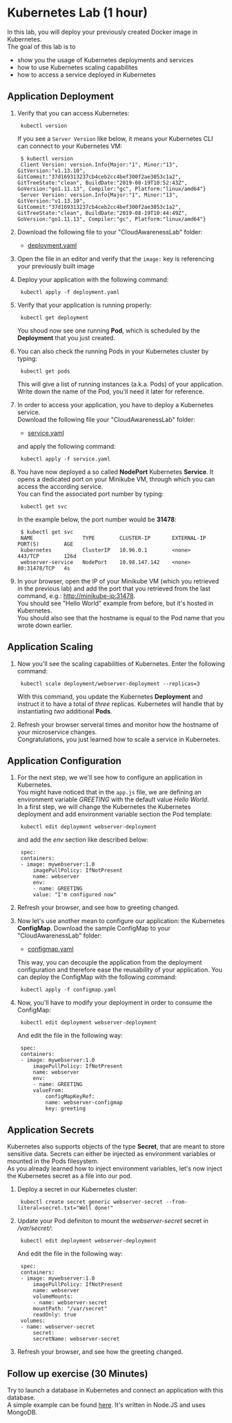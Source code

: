 # Kubernetes Lab (1 hour)

In this lab, you will deploy your previously created Docker image in Kubernetes.  
The goal of this lab is to

* show you the usage of Kubernetes deployments and services
* how to use Kubernetes scaling capabilites
* how to access a service deployed in Kubernetes

## Application Deployment

1. Verify that you can access Kubernetes:  

		kubectl version

	If you see a `Server Version` like below, it means your Kubernetes CLI can connect to your Kubernetes VM:

		$ kubectl version
		Client Version: version.Info{Major:"1", Minor:"13", GitVersion:"v1.13.10", GitCommit:"37d169313237cb4ceb2cc4bef300f2ae3053c1a2", GitTreeState:"clean", BuildDate:"2019-08-19T10:52:43Z", GoVersion:"go1.11.13", Compiler:"gc", Platform:"linux/amd64"}
		Server Version: version.Info{Major:"1", Minor:"13", GitVersion:"v1.13.10", GitCommit:"37d169313237cb4ceb2cc4bef300f2ae3053c1a2", GitTreeState:"clean", BuildDate:"2019-08-19T10:44:49Z", GoVersion:"go1.11.13", Compiler:"gc", Platform:"linux/amd64"}


1. Download the following file to your "CloudAwarenessLab" folder:  

    -  [deployment.yaml](./files/kubernetes/deployment.yaml)  

1. Open the file in an editor and verify that the `image:` key is referencing your previously built image

1. Deploy your application with the following command:  

		kubectl apply -f deployment.yaml

1. Verify that your application is running properly:  

		kubectl get deployment

   	You shoud now see one running **Pod**, which is scheduled by the **Deployment** that you just created.

1. You can also check the running Pods in your Kubernetes cluster by typing:  

		kubectl get pods

	This will give a list of running instances (a.k.a. Pods) of your application.  
	Write down the name of the Pod, you'll need it later for reference.

1. In order to access your application, you have to deploy a Kubernetes service.   
Download the following file your "CloudAwarenessLab" folder: 

    - [service.yaml](./files/kubernetes/service.yaml) 

    and apply the following command:    

		kubectl apply -f service.yaml

1. You have now deployed a so called **NodePort** Kubernetes **Service**. It opens a dedicated port on your Minikube VM, through which you can access the according service.  
You can find the associated port number by typing:  

		kubectl get svc

    In the example below, the port number would be **31478**:

		$ kubectl get svc  
		NAME                TYPE        CLUSTER-IP       EXTERNAL-IP   PORT(S)        AGE  
		kubernetes          ClusterIP   10.96.0.1        <none>        443/TCP        126d
		webserver-service   NodePort    10.98.147.142    <none>        80:31478/TCP   4s

1. In your browser, open the IP of your Minikube VM (which you retrieved in the previous lab) and add the port that you retrieved from the last command, e.g.: 	[http://minikube-ip:31478](http://minikube-ip:31478).  
   You should see "Hello World" example from before, but it's hosted in Kubernetes.  
   You should also see that the hostname is equal to the Pod name that you wrote down earlier.

## Application Scaling

1. Now you'll see the scaling capabilities of Kubernetes. Enter the following command:  

		kubectl scale deployment/webserver-deployment --replicas=3

	With this command, you update the Kubernetes **Deployment** and instruct it to have a total of *three* replicas. Kubernetes will handle that by instantiating *two* additional **Pods**. 

1. Refresh your browser serveral times and monitor how the hostname of your microservice changes.  
   Congratulations, you just learned how to scale a service in Kubernetes.

## Application Configuration

1. For the next step, we we'll see how to configure an application in Kubernetes.  
   You might have noticed that in the `app.js` file, we are defining an environment variable _GREETING_ with the default value _Hello World_.  
   In a first step, we will change the Kubernetes the Kubernetes deployment and add environment variable section the Pod template:  

		kubectl edit deployment webserver-deployment

	and add the _env_ section like described below:

		spec:
		containers:
		- image: mywebserver:1.0
			imagePullPolicy: IfNotPresent
			name: webserver
			env:
			- name: GREETING
			value: "I'm configured now"

1. Refresh your browser, and see how to greeting changed.

1. Now let's use another mean to configure our application: the Kubernetes **ConfigMap**. Download the sample ConfigMap to your "CloudAwarenessLab" folder:  

    - [configmap.yaml](./files/kubernetes/configmap.yaml)

    This way, you can decouple the application from the deployment configuration and therefore ease the reusability of your application. You can deploy the ConfigMap with the following command:  

		kubectl apply -f configmap.yaml

1. Now, you'll have to modify your deployment in order to consume the ConfigMap:

		kubectl edit deployment webserver-deployment

	And edit the file in the following way:

		spec:
		containers:
		- image: mywebserver:1.0
			imagePullPolicy: IfNotPresent
			name: webserver
			env:
			- name: GREETING
			valueFrom:
				configMapKeyRef:
				name: webserver-configmap
				key: greeting

## Application Secrets

Kubernetes also supports objects of the type **Secret**, that are meant to store sensitive data. Secrets can either be injected as environment variables or mounted in the Pods filesystem.  
As you already learned how to inject environment variables, let's now inject the Kubernetes secret as a file into our pod.

1. Deploy a secret in our Kubernetes cluster: 

		kubectl create secret generic webserver-secret --from-literal=secret.txt="Well done!"

1. Update your Pod definiton to mount the _webserver-secret_ secret in _/var/secret/_:

		kubectl edit deployment webserver-deployment

	And edit the file in the following way:

		spec:
		containers:
		- image: mywebserver:1.0
			imagePullPolicy: IfNotPresent
			name: webserver
			volumeMounts:
			- name: webserver-secret
			mountPath: "/var/secret"
			readOnly: true
		volumes:
		- name: webserver-secret
			secret:
			secretName: webserver-secret

1. Refresh your browser, and see how the greeting changed.

## Follow up exercise (30 Minutes)

Try to launch a database in Kubernetes and connect an application with this database.  
A simple example can be found [here](https://github.com/FaztWeb/express-mongodb-crud). It's written in Node.JS and uses MongoDB.